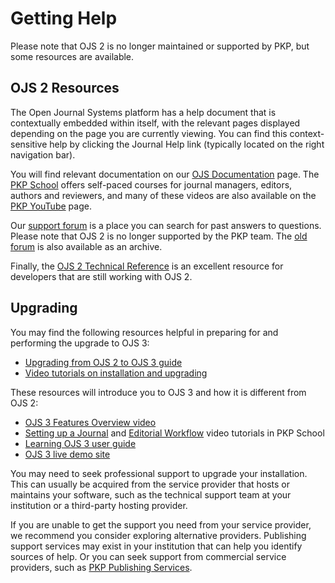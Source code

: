 # Getting Help

Please note that OJS 2 is no longer maintained or supported by PKP, but some resources are available.

## OJS 2 Resources

The Open Journal Systems platform has a help document that is contextually embedded within itself, with the relevant pages displayed depending on the page you are currently viewing. You can find this context-sensitive help by clicking the Journal Help link (typically located on the right navigation bar).

You will find relevant documentation on our [OJS Documentation](https://docs.pkp.sfu.ca) page. The [PKP School](http://pkpschool.sfu.ca/) offers self-paced courses for journal managers, editors, authors and reviewers, and many of these videos are also available on the [PKP YouTube](https://www.youtube.com/user/PublicKnowledgeProj/) page.

Our [support forum](https://forum.pkp.sfu.ca/) is a place you can search for past answers to questions. Please note that OJS 2 is no longer supported by the PKP team. The [old forum](http://wayback.archive-it.org/7100/20160819234652/https:/pkp.sfu.ca/support/forum/index.php) is also available as an archive.

Finally, the [OJS 2 Technical Reference](https://docs.pkp.sfu.ca/ojs-2-technical-reference/en/) is an excellent resource for developers that are still working with OJS 2.

## Upgrading

You may find the following resources helpful in preparing for and performing the upgrade to OJS 3:

- [Upgrading from OJS 2 to OJS 3 guide](https://docs.pkp.sfu.ca/upgrading-ojs-2-to-3/)
- [Video tutorials on installation and upgrading](https://www.youtube.com/playlist?list=PLg358gdRUrDUQZOR5vyQEoVtGe4a24Y9E)

These resources will introduce you to OJS 3 and how it is different from OJS 2:

- [OJS 3 Features Overview video](https://www.youtube.com/watch?v=UFkEj2kXd-0)
- [Setting up a Journal](https://pkpschool.sfu.ca/courses/setting-up-a-journal-in-ojs-3/) and [Editorial Workflow](https://pkpschool.sfu.ca/courses/editorial-workflow-in-ojs-3/) video tutorials in PKP School
- [Learning OJS 3 user guide](https://docs.pkp.sfu.ca/learning-ojs/)
- [OJS 3 live demo site](https://demo.publicknowledgeproject.org/ojs3/testdrive)

You may need to seek professional support to upgrade your installation. This can usually be acquired from the service provider that hosts or maintains your software, such as the technical support team at your institution or a third-party hosting provider.

If you are unable to get the support you need from your service provider, we recommend you consider exploring alternative providers. Publishing support services may exist in your institution that can help you identify sources of help. Or you can seek support from commercial service providers, such as [PKP Publishing Services](https://pkpservices.sfu.ca/).
